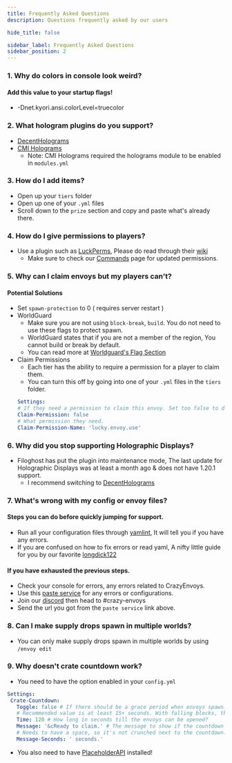 ```yaml
---
title: Frequently Asked Questions
description: Questions frequently asked by our users

hide_title: false

sidebar_label: Frequently Asked Questions
sidebar_position: 2
---
```

### 1. Why do colors in console look weird?
#### Add this value to your startup flags!
 * -Dnet.kyori.ansi.colorLevel=truecolor

### 2. What hologram plugins do you support?
* [DecentHolograms](https://www.spigotmc.org/resources/decentholograms-1-8-1-20-4-papi-support-no-dependencies.96927/)
* [CMI Holograms](https://www.spigotmc.org/resources/cmi-298-commands-insane-kits-portals-essentials-economy-mysql-sqlite-much-more.3742/)
   * Note: CMI Holograms required the holograms module to be enabled in `modules.yml`

### 3. How do I add items?
 * Open up your `tiers` folder
 * Open up one of your `.yml` files
 * Scroll down to the `prize` section and copy and paste what's already there.

### 4. How do I give permissions to players?
 * Use a plugin such as [LuckPerms](https://luckperms.net), Please do read through their [wiki](https://luckperms.net/wiki)
   * Make sure to check our [Commands](commands/permissions) page for updated permissions.

### 5. Why can I claim envoys but my players can't?
 #### Potential Solutions
  * Set `spawn-protection` to 0 ( requires server restart )
  * WorldGuard
    * Make sure you are not using `block-break`, `build`. You do not need to use these flags to protect spawn.
    * WorldGuard states that if you are not a member of the region, You cannot build or break by default.
    * You can read more at [Worldguard's Flag Section](https://worldguard.enginehub.org/en/latest/regions/flags/)
  * Claim Permissions
    * Each tier has the ability to require a permission for a player to claim them.
     * You can turn this off by going into one of your `.yml` files in the `tiers` folder.
    ```yml
    Settings:
    # If they need a permission to claim this envoy. Set too false to disable.
    Claim-Permission: false
    # What permission they need.
    Claim-Permission-Name: 'lucky.envoy.use'
    ```

### 6. Why did you stop supporting Holographic Displays?
 * Filoghost has put the plugin into maintenance mode, The last update for Holographic Displays was at least a month ago & does not have 1.20.1 support.
   * I recommend switching to [DecentHolograms](https://www.spigotmc.org/resources/decentholograms-1-8-1-20-1-papi-support-no-dependencies.96927/)

### 7. What's wrong with my config or envoy files?
#### Steps you can do before quickly jumping for support.
 * Run all your configuration files through [yamlint](https://www.yamllint.com/), It will tell you if you have any errors.
 * If you are confused on how to fix errors or read yaml, A nifty little guide for you by our favorite [longdick122](https://longbow122.github.io/learnerForYAML/)

#### If you have exhausted the previous steps.
 * Check your console for errors, any errors related to CrazyEnvoys.
  * Use this [paste service](https://mclo.gs/) for any errors or configurations.
  * Join our [discord](https://discord.gg/badbones-s-live-chat-182615261403283459) then head to #crazy-envoys
  * Send the url you got from the `paste service` link above.

### 8. Can I make supply drops spawn in multiple worlds?
 * You can only make supply drops spawn in multiple worlds by using `/envoy edit`

### 9. Why doesn't crate countdown work?
 * You need to have the option enabled in your `config.yml`
  ```yml
  Settings:
   Crate-Countdown:
     Toggle: false # If there should be a grace period when envoys spawn.
     # Recommended value is at least 15+ seconds. With falling blocks, that takes up about 5 seconds and for technical reasons. I can't start it after that...
     Time: 120 # How long in seconds till the envoys can be opened?
     Message: '&cReady to claim.' # The message to show if the countdown is up or the toggle is set to false.
     # Needs to have a space, so it's not crunched next to the countdown.
     Message-Seconds: ' seconds.'
  ```
 * You also need to have [PlaceholderAPI](https://www.spigotmc.org/resources/placeholderapi.6245/) installed!